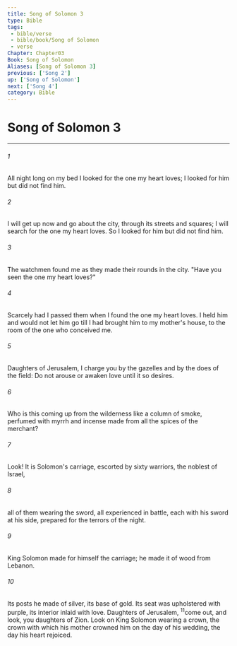 ```yaml
---
title: Song of Solomon 3
type: Bible
tags:
 - bible/verse
 - bible/book/Song of Solomon
 - verse
Chapter: Chapter03
Book: Song of Solomon
Aliases: [Song of Solomon 3]
previous: ['Song 2']
up: ['Song of Solomon']
next: ['Song 4']
category: Bible
---
```

# Song of Solomon 3

***


###### 1 
All night long on my bed I looked for the one my heart loves; I looked for him but did not find him. 

###### 2 
I will get up now and go about the city, through its streets and squares; I will search for the one my heart loves. So I looked for him but did not find him. 

###### 3 
The watchmen found me as they made their rounds in the city. "Have you seen the one my heart loves?" 

###### 4 
Scarcely had I passed them when I found the one my heart loves. I held him and would not let him go till I had brought him to my mother's house, to the room of the one who conceived me. 

###### 5 
Daughters of Jerusalem, I charge you by the gazelles and by the does of the field: Do not arouse or awaken love until it so desires. 

###### 6 
Who is this coming up from the wilderness like a column of smoke, perfumed with myrrh and incense made from all the spices of the merchant? 

###### 7 
Look! It is Solomon's carriage, escorted by sixty warriors, the noblest of Israel, 

###### 8 
all of them wearing the sword, all experienced in battle, each with his sword at his side, prepared for the terrors of the night. 

###### 9 
King Solomon made for himself the carriage; he made it of wood from Lebanon. 

###### 10 
Its posts he made of silver, its base of gold. Its seat was upholstered with purple, its interior inlaid with love. Daughters of Jerusalem, <sup class="versenum mid-line">11</sup>come out, and look, you daughters of Zion. Look on King Solomon wearing a crown, the crown with which his mother crowned him on the day of his wedding, the day his heart rejoiced. 

